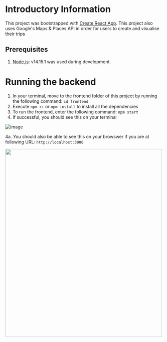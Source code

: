 # Introductory Information

This project was bootstrapped with [Create React App](https://github.com/facebook/create-react-app).
This project also uses Google's Maps & Places API in order for users to create and visualise their trips

## Prerequisites
1. [Node.js](https://nodejs.org/en/): v14.15.1 was used during development.

# Running the backend
1. In your terminal, move to the frontend folder of this project by running the following command: `cd frontend`
2. Execute `npm ci` or `npm install` to install all the dependencies
3. To run the frontend, enter the following command: `npm start`
4. If successful, you should see this on your terminal 

![image](https://user-images.githubusercontent.com/55341679/117530782-24abed80-b033-11eb-87f5-1674b2ef6658.png)

4a. You should also be able to see this on your browswer if you are at following URL: `http://localhost:3000`

<img src="https://user-images.githubusercontent.com/55341679/117530909-d6e3b500-b033-11eb-9450-a33fb8f347c9.png" width="500" height="600">
